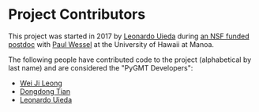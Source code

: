 # Project Contributors

This project was started in 2017 by [Leonardo Uieda](http://www.leouieda.com)
during [an NSF funded postdoc](http://www.leouieda.com/blog/hawaii-gmt-postdoc.html)
with [Paul Wessel](http://www.soest.hawaii.edu/wessel) at the University of Hawaii at
Manoa.

The following people have contributed code to the project (alphabetical by last name)
and are considered the "PyGMT Developers":

* [Wei Ji Leong](https://github.com/weiji14)
* [Dongdong Tian](https://seisman.info/)
* [Leonardo Uieda](http://www.leouieda.com/)
